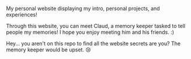 My personal website displaying my intro, personal projects, and experiences!

Through this website, you can meet Claud, a memory keeper tasked to tell people my memories! I hope you
enjoy meeting him and his friends. :)




Hey... you aren't on this repo to find all the website secrets are you? The memory keeper would be upset. 😢
